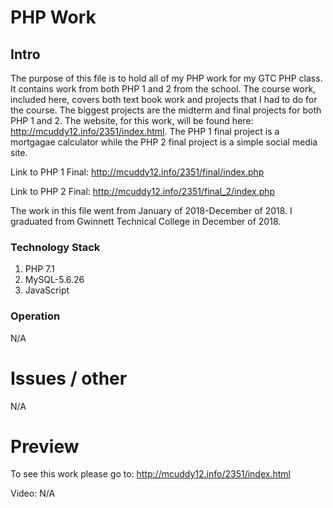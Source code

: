# PHP Work
## Intro

The purpose of this file is to hold all of my PHP work for my GTC PHP class. It contains work from both PHP 1 and 2 from the school. The course work, included here, covers both text book work and projects that I had to do for the course. The biggest projects are the midterm and final projects for both PHP 1 and 2. The website, for this work, will be found here: http://mcuddy12.info/2351/index.html. The PHP 1 final project is a mortgagae calculator while the PHP 2 final project is a simple social media site. 

Link to PHP 1 Final: http://mcuddy12.info/2351/final/index.php

Link to PHP 2 Final: http://mcuddy12.info/2351/final_2/index.php

The work in this file went from January of 2018-December of 2018. I graduated from Gwinnett Technical College in December of 2018.

### Technology Stack

1. PHP 7.1
2. MySQL-5.6.26
3. JavaScript

### Operation

N/A

# Issues / other 

N/A

# Preview

To see this work please go to: http://mcuddy12.info/2351/index.html

Video: N/A